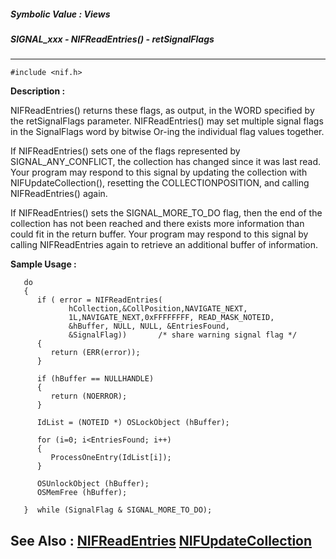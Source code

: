 ##### Symbolic Value : Views
##### SIGNAL_xxx - NIFReadEntries() - retSignalFlags
---
```
#include <nif.h>
```
**Description :**

NIFReadEntries() returns these flags, as output, in the WORD specified by the 
retSignalFlags parameter. NIFReadEntries() may set multiple signal flags in the 
SignalFlags word by bitwise Or-ing the individual flag values together.

If NIFReadEntries() sets one of the  flags represented by SIGNAL_ANY_CONFLICT, 
the collection has changed since it was last read. Your program may respond to 
this signal by updating the collection with NIFUpdateCollection(), resetting 
the COLLECTIONPOSITION, and calling NIFReadEntries() again.

If NIFReadEntries() sets the SIGNAL_MORE_TO_DO flag, then the end of the 
collection has not been reached and there exists more information than could 
fit in the return buffer.  Your program may respond to this signal by calling 
NIFReadEntries  again to retrieve an additional buffer of information.

**Sample Usage :**
```
   do
   {
      if ( error = NIFReadEntries(
             hCollection,&CollPosition,NAVIGATE_NEXT,
             1L,NAVIGATE_NEXT,0xFFFFFFFF, READ_MASK_NOTEID,
             &hBuffer, NULL, NULL, &EntriesFound,
             &SignalFlag))       /* share warning signal flag */
      {
         return (ERR(error));
      }

      if (hBuffer == NULLHANDLE)
      {
         return (NOERROR);
      }

      IdList = (NOTEID *) OSLockObject (hBuffer);

      for (i=0; i<EntriesFound; i++)
      {
         ProcessOneEntry(IdList[i]); 
      }

      OSUnlockObject (hBuffer);
      OSMemFree (hBuffer);

   }  while (SignalFlag & SIGNAL_MORE_TO_DO);
```
**See Also :**
[NIFReadEntries](/reference/Func/NIFReadEntries)
[NIFUpdateCollection](/reference/Func/NIFUpdateCollection)
---
